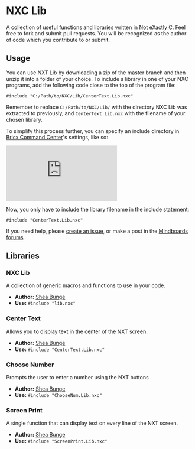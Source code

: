 # NXC Lib
A collection of useful functions and libraries written in [Not eXactly C](http://bricxcc.sourceforge.net/nxc).
Feel free to fork and submit pull requests. You will be recognized as the author of code which you contribute to or submit.

## Usage
You can use NXT Lib by downloading a zip of the master branch and then unzip it into a folder of your choice. To include a library in one of your NXC programs, add the following code close to the top of the program file:

	#include "C:/Path/to/NXC/Lib/CenterText.Lib.nxc"

Remember to replace `C:/Path/to/NXC/Lib/` with the directory NXC Lib was extracted to previously, and `CenterText.Lib.nxc` with the filename of your chosen library.

To simplify this process further, you can specify an include directory in [Bricx Command Center](http://bricxcc.sourceforge.net)'s settings, like so:

![](https://sourceforge.net/apps/phpbb/mindboards/download/file.php?id=430&t=1)

Now, you only have to include the library filename in the include statement:

	#include "CenterText.Lib.nxc"

If you need help, please [create an issue](https://github.com/bungeshea/nxc-lib/issues), or make a post in the [Mindboards forums](http://mindboards.sourceforge.net)

## Libraries

### NXC Lib
A collection of generic macros and functions to use in your code.
- **Author:** [Shea Bunge][bungeshea]
- **Use:**
     `#include "lib.nxc"`
	
### Center Text
Allows you to display text in the center of the NXT screen.
- **Author:** [Shea Bunge][bungeshea]
- **Use:**
     `#include "CenterText.Lib.nxc"`
	
### Choose Number
Prompts the user to enter a number using the NXT buttons
- **Author:** [Shea Bunge][bungeshea]       
- **Use:**
    `#include "ChooseNum.Lib.nxc"`
	
### Screen Print
A single function that can display text on every line of the NXT screen.
- **Author:** [Shea Bunge][bungeshea]    
- **Use:**
     `#include "ScreenPrint.Lib.nxc"`
	
[bungeshea]: http://robotics.bungeshea.com